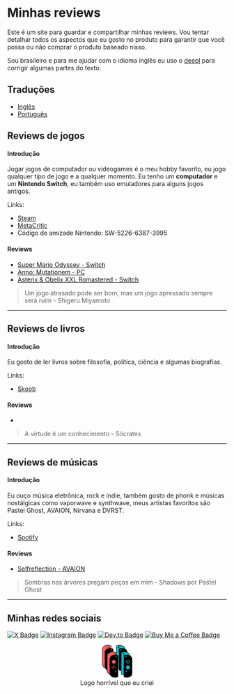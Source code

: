 # Minhas reviews

Este é um site para guardar e compartilhar minhas reviews. Vou tentar detalhar todos os aspectos que eu gosto no produto para garantir que você possa ou não comprar o produto baseado nisso.

Sou brasileiro e para me ajudar com o idioma inglês eu uso o [deepl](https://www.deepl.com/en-US/write) para corrigir algumas partes do texto.

## Traduções

- [Inglês](../en/README.md)
- [Português](../pt/README.md)

## Reviews de jogos

#### Introdução
Jogar jogos de computador ou videogames é o meu hobby favorito, eu jogo qualquer tipo de jogo e a qualquer momento. Eu tenho um **computador** e um **Nintendo Switch**, eu também uso emuladores para alguns jogos antigos.

Links:
- [Steam](https://steamcommunity.com/id/_bevilaqua/)
- [MetaCritic](https://www.metacritic.com/user/bevilaqua/)
- Código de amizade Nintendo: SW-5226-6387-3995

#### Reviews

- [Super Mario Odyssey - Switch](./games/super-mario-odyssey.md)
- [Anno: Mutationem - PC](./games/anno-mutationem.md)
- [Asterix & Obelix XXL Romastered - Switch](./games/asterix-&-obelix-xxl-romastered.md)

> Um jogo atrasado pode ser bom, mas um jogo apressado sempre será ruim - Shigeru Miyamoto
---

## Reviews de livros

#### Introdução
Eu gosto de ler livros sobre filosofia, política, ciência e algumas biografias.

Links:
- [Skoob](https://www.skoob.com.br/usuario/10229036)

#### Reviews

-

> A virtude é um conhecimento - Sócrates
---

## Reviews de músicas

#### Introdução
Eu ouço música eletrônica, rock e indie, também gosto de phonk e músicas nostálgicas como vaporwave e synthwave, meus artistas favoritos são Pastel Ghost, AVAION, Nirvana e DVRST. 

Links:

- [Spotify](https://open.spotify.com/user/srbevilaqua)

#### Reviews

- [Selfreflection - AVAION](./musics/selfreflection-avaion.md)

> Sombras nas árvores pregam peças em mim - Shadows por Pastel Ghost
---

## Minhas redes sociais
[![X Badge](https://img.shields.io/badge/Twitter%20X-Perfil-informational?style=flat&logo=X&logoColor=white&color=5B5B5B)](https://x.com/NoWayBevilaqua)
[![Instagram Badge](https://img.shields.io/badge/Instagram-Perfil-informational?style=flat&logo=instagram&logoColor=white&color=5B5B5B)](https://www.instagram.com/bevilaquabruno/)
[![Dev.to Badge](https://img.shields.io/badge/Dev.to-Perfil-informational?style=flat&logo=dev.to&logoColor=white&color=5B5B5B)](https://dev.to/bevilaquabruno)
[![Buy Me a Coffee Badge](https://img.shields.io/badge/Me%20compre%20um%20café%20para%20ajudar%20nos%20meus%20estudos-informational?style=flat&logo=buymeacoffee&logoColor=white&color=5B5B5B)](https://www.buymeacoffee.com/bevilaqua)

<p align="center">
  <img style="width: 15%;" src="../assets/readme/images/logo.png" />
  <br />
  Logo horrível que eu criei
</p>
